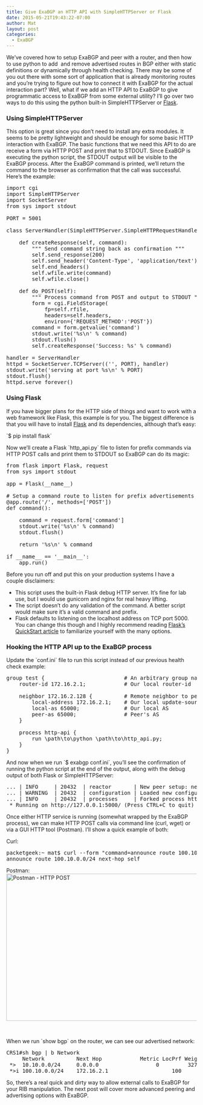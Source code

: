 ```yaml
---
title: Give ExaBGP an HTTP API with SimpleHTTPServer or Flask
date: 2015-05-21T19:43:22-07:00
author: Mat
layout: post
categories:
  - ExaBGP
---
```


We&#8217;ve covered how to setup ExaBGP and peer with a router, and then how to use python to add  and remove advertised routes in BGP either with static definitions or dynamically through health checking. There may be some of you out there with some sort of application that is already monitoring routes and you&#8217;re trying to figure out how to connect it with ExaBGP for the actual interaction part? Well, what if we add an HTTP API to ExaBGP to give programmatic access to ExaBGP from some external utility? I&#8217;ll go over two ways to do this using the python built-in SimpleHTTPServer or <a href="//flask.pocoo.org" target="_blank">Flask</a>.

### Using SimpleHTTPServer

This option is great since you don&#8217;t need to install any extra modules. It seems to be pretty lightweight and should be enough for some basic HTTP interaction with ExaBGP. The basic functions that we need this API to do are receive a form via HTTP POST and print that to STDOUT. Since ExaBGP is executing the python script, the STDOUT output will be visible to the ExaBGP process. After the ExaBGP command is printed, we&#8217;ll return the command to the browser as confirmation that the call was successful. Here&#8217;s the example:

<pre class="lang:python decode:true " title="http_api.py">import cgi
import SimpleHTTPServer
import SocketServer
from sys import stdout

PORT = 5001

class ServerHandler(SimpleHTTPServer.SimpleHTTPRequestHandler):

    def createResponse(self, command):
        """ Send command string back as confirmation """
        self.send_response(200)
        self.send_header('Content-Type', 'application/text')
        self.end_headers()
        self.wfile.write(command)
        self.wfile.close()

    def do_POST(self):
        """ Process command from POST and output to STDOUT """
        form = cgi.FieldStorage(
            fp=self.rfile,
            headers=self.headers,
            environ={'REQUEST_METHOD':'POST'})
        command = form.getvalue('command')
        stdout.write('%s\n' % command)
        stdout.flush()
        self.createResponse('Success: %s' % command)

handler = ServerHandler
httpd = SocketServer.TCPServer(('', PORT), handler)
stdout.write('serving at port %s\n' % PORT)
stdout.flush()
httpd.serve_forever()</pre>

### Using Flask

If you have bigger plans for the HTTP side of things and want to work with a web framework like Flask, this example is for you. The biggest difference is that you will have to install <a href="//flask.pocoo.org" target="_blank">Flask</a> and its dependencies, although that&#8217;s easy:

\`$ pip install flask\`

Now we&#8217;ll create a Flask \`http_api.py\` file to listen for prefix commands via HTTP POST calls and print them to STDOUT so ExaBGP can do its magic:

<pre class="lang:default decode:true" title="app.py">from flask import Flask, request
from sys import stdout

app = Flask(__name__)

# Setup a command route to listen for prefix advertisements 
@app.route('/', methods=['POST'])
def command():

	command = request.form['command']
	stdout.write('%s\n' % command)
	stdout.flush()

	return '%s\n' % command

if __name__ == '__main__':
    app.run()
</pre>

Before you run off and put this on your production systems I have a couple disclaimers:

  * This script uses the built-in Flask debug HTTP server. It&#8217;s fine for lab use, but I would use gunicorn and nginx for real heavy lifting.
  * The script doesn&#8217;t do any validation of the command. A better script would make sure it&#8217;s a valid command and prefix.
  * Flask defaults to listening on the localhost address on TCP port 5000. You can change this though and I highly recommend reading <a href="http://flask.pocoo.org/docs/0.10/quickstart/#quickstart" target="_blank">Flask&#8217;s QuickStart article</a> to familiarize yourself with the many options.

### Hooking the HTTP API up to the ExaBGP process

Update the \`conf.ini\` file to run this script instead of our previous health check example:

<pre class="lang:default decode:true">group test {                         # An arbitrary group name
    router-id 172.16.2.1;            # Our local router-id
    
    neighbor 172.16.2.128 {          # Remote neighbor to peer with
        local-address 172.16.2.1;    # Our local update-source
        local-as 65000;              # Our local AS
        peer-as 65000;               # Peer's AS
    }
 
    process http-api {
        run \path\to\python \path\to\http_api.py;
    }
}</pre>

And now when we run \`$ exabgp conf.ini\`, you&#8217;ll see the confirmation of running the python script at the end of the output, along with the debug output of both Flask or SimpleHTTPServer:

<pre class="theme:dark-terminal lang:default highlight:0 decode:true">... | INFO     | 20432  | reactor       | New peer setup: neighbor 172.16.2.128 local-ip 172.16.2.1 local-as 65000 peer-as 65000 router-id 172.16.2.1 family-allowed in-open
... | WARNING  | 20432  | configuration | Loaded new configuration successfully
... | INFO     | 20432  | processes     | Forked process http-api
 * Running on http://127.0.0.1:5000/ (Press CTRL+C to quit)</pre>

Once either HTTP service is running (somewhat wrapped by the ExaBGP process), we can make HTTP POST calls via command line (curl, wget) or via a GUI HTTP tool (Postman). I&#8217;ll show a quick example of both:

Curl:

<pre class="theme:dark-terminal lang:default highlight:0 decode:true">packetgeek:~ mat$ curl --form "command=announce route 100.10.0.0/24 next-hop self" http://localhost:5000/ 
announce route 100.10.0.0/24 next-hop self</pre>

Postman:<img class="aligncenter wp-image-646" src="//thepacketgeek.com/wp-content/uploads/2015/05/2015-06-30-10_59_22-Postman.png" alt="Postman - HTTP POST" width="600" height="388" srcset="https://thepacketgeek.com/wp-content/uploads/2015/05/2015-06-30-10_59_22-Postman.png 1009w, https://thepacketgeek.com/wp-content/uploads/2015/05/2015-06-30-10_59_22-Postman-300x194.png 300w" sizes="(max-width: 600px) 100vw, 600px" />

&nbsp;

When we run \`show bgp\` on the router, we can see our advertised network:

<pre class="theme:dark-terminal lang:default highlight:0 decode:true ">CRS1#sh bgp | b Network
     Network          Next Hop            Metric LocPrf Weight Path
 *&gt;  10.10.0.0/24     0.0.0.0                  0         32768 i
 *&gt;i 100.10.0.0/24    172.16.2.1                    100      0 i</pre>

So, there&#8217;s a real quick and dirty way to allow external calls to ExaBGP for your RIB manipulation. The next post will cover more advanced peering and advertising options with ExaBGP.